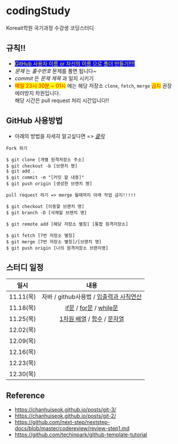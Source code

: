 # codingStudy
Koreait학원 국기과정 수강생 코딩스터디

## 규칙!!
- <span style="background:blue;color:yellow"> GitHub 사용자 이름 or 자신의 이름 으로 폴더 만들기!!!!</span>
- _문제_ 는 _홀수번호_ 문제를 풀면 됩니다~ 
- _commit_ 은 _문제 제목_ 과 일치 시키기
- <span style="background:yellow;color:red">매일 23시 30분 ~ 01시</span> 에는 해당 저장소 `clone`, `fetch`, `merge` <span style="background:yellow;color:red">금지</span> 권장 <br>
에러방지 차원입니다.<br>해당 시간은 pull request 처리 시간입니다!!

## GitHub 사용방법
- 아래의 방법을 자세히 알고싶다면 => *[클릭](./MD/github.md)*
```
Fork 하기
```
```
$ git clone [개별 원격저장소 주소]
$ git checkout -b [브랜치 명]
$ git add .
$ git commit -m "[커밋 할 내용]"
$ git push origin [생성한 브랜치 명]
```
```
pull request 하기 => merge 될때까지 아래 작업 금지!!!!!
```
```
$ git checkout [이동할 브랜치 명]
$ git branch -D [삭제할 브랜치 명]
```
```
$ git remote add [해당 저장소 별칭] [통합 원격저장소]
```
```
$ git fetch [7번 저장소 별칭]
$ git merge [7번 저장소 별칭]/[브랜치 명]
$ git push origin [나의 원격저장소 브랜치명]
```


## 스터디 일정
| 일시 | 내용 |
:---:|:---:
11.11(목)|자바 / github사용법 / [입출력과 사칙연산](https://www.acmicpc.net/step/1)
11.18(목)|[if문](https://www.acmicpc.net/step/4) / [for문](https://www.acmicpc.net/step/3) / [while문](https://www.acmicpc.net/step/2) 
11.25(목)|[1차원 배열](https://www.acmicpc.net/step/6) / [함수](https://www.acmicpc.net/step/5) / [문자열](https://www.acmicpc.net/step/7)
12.02(목)|
12.09(목)|
12.16(목)|
12.23(목)|
12.30(목)|

## Reference
- https://chanhuiseok.github.io/posts/git-3/<br>
- https://chanhuiseok.github.io/posts/git-2/<br>
- https://github.com/next-step/nextstep-docs/blob/master/codereview/review-step1.md<br>
- https://github.com/techinpark/github-template-tutorial<br>
